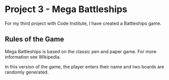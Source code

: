 # Project 3 - Mega Battleships

For my third project with Code Institute, I have created a Battleships game.

## Rules of the Game
Mega Battleships is based on the classic pen and paper game. For more information 
see Wikipedia.

In this version of the game, the player enters their name and two boards are
randomly generated.
